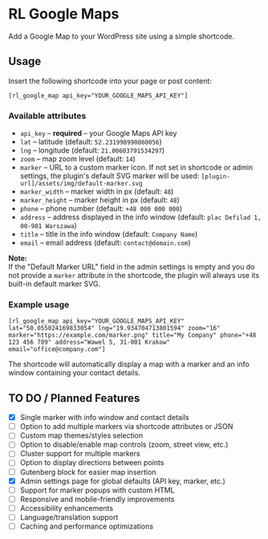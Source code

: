 # RL Google Maps

Add a Google Map to your WordPress site using a simple shortcode.

## Usage

Insert the following shortcode into your page or post content:

```
[rl_google_map api_key="YOUR_GOOGLE_MAPS_API_KEY"]
```

### Available attributes

- `api_key` – **required** – your Google Maps API key
- `lat` – latitude (default: `52.231998990860056`)
- `lng` – longitude (default: `21.00603791534297`)
- `zoom` – map zoom level (default: `14`)
- `marker` – URL to a custom marker icon. If not set in shortcode or admin settings, the plugin's default SVG marker will be used: `[plugin-url]/assets/img/default-marker.svg`
- `marker_width` – marker width in px (default: `48`)
- `marker_height` – marker height in px (default: `48`)
- `phone` – phone number (default: `+48 000 000 000`)
- `address` – address displayed in the info window (default: `plac Defilad 1, 00-901 Warszawa`)
- `title` – title in the info window (default: `Company Name`)
- `email` – email address (default: `contact@domain.com`)

**Note:**  
If the "Default Marker URL" field in the admin settings is empty and you do not provide a `marker` attribute in the shortcode, the plugin will always use its built-in default marker SVG.

### Example usage

```
[rl_google_map api_key="YOUR_GOOGLE_MAPS_API_KEY" lat="50.055024169833054" lng="19.934704713801594" zoom="16" marker="https://example.com/marker.png" title="My Company" phone="+48 123 456 789" address="Wawel 5, 31-001 Krakow" email="office@company.com"]
```

The shortcode will automatically display a map with a marker and an info window containing your contact details.

## TO DO / Planned Features

- [X] Single marker with info window and contact details
- [ ] Option to add multiple markers via shortcode attributes or JSON
- [ ] Custom map themes/styles selection
- [ ] Option to disable/enable map controls (zoom, street view, etc.)
- [ ] Cluster support for multiple markers
- [ ] Option to display directions between points
- [ ] Gutenberg block for easier map insertion
- [X] Admin settings page for global defaults (API key, marker, etc.)
- [ ] Support for marker popups with custom HTML
- [ ] Responsive and mobile-friendly improvements
- [ ] Accessibility enhancements
- [ ] Language/translation support
- [ ] Caching and performance optimizations